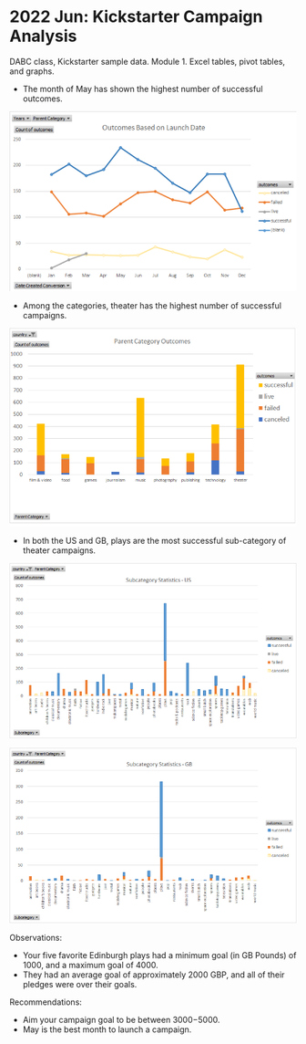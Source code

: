 # 2022 Jun: Kickstarter Campaign Analysis
 DABC class, Kickstarter sample data. Module 1.
 Excel tables, pivot tables, and graphs.
 
 
 - The month of May has shown the highest number of successful outcomes.
 
 ![Outcomes Based on Launch Date.png](https://github.com/laurinalastella/kickstarter-analysis/blob/main/Outcomes%20Based%20on%20Launch%20Date.png?raw=true)
 
 
 - Among the categories, theater has the highest number of successful campaigns.
 
 ![Parent Category Outcomes.png](https://github.com/laurinalastella/kickstarter-analysis/blob/main/Parent%20Category%20Outcomes.png?raw=true)
 
 
 
 
 - In both the US and GB, plays are the most successful sub-category of theater campaigns.
 
 ![Subcategory Statistics US.png](https://github.com/laurinalastella/kickstarter-analysis/blob/main/Subcategory%20Statistics%20US.png?raw=true)
 
 
 ![Subcategory Statistics GB.png](https://github.com/laurinalastella/kickstarter-analysis/blob/main/Subcategory%20Statistics%20GB.png?raw=true)
 
 
 Observations:
 - Your five favorite Edinburgh plays had a minimum goal (in GB Pounds) of 1000, and a maximum goal of 4000.
 - They had an average goal of approximately 2000 GBP, and all of their pledges were over their goals.
 
 Recommendations:
 - Aim your campaign goal to be between $3000-$5000.
 - May is the best month to launch a campaign.
 
 
 
